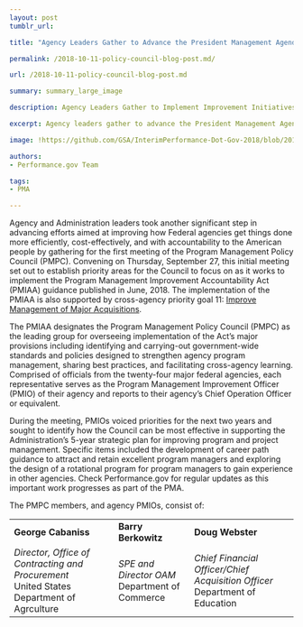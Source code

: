 ```yaml
---
layout: post
tumblr_url:

title: "Agency Leaders Gather to Advance the President Management Agenda’s Efforts to Implement Program Management Improvement Initiatives"

permalink: /2018-10-11-policy-council-blog-post.md/

url: /2018-10-11-policy-council-blog-post.md

summary: summary_large_image

description: Agency Leaders Gather to Implement Improvement Initiatives

excerpt: Agency leaders gather to advance the President Management Agenda's efforts to implement program management improvement initiatives. 

image: !https://github.com/GSA/InterimPerformance-Dot-Gov-2018/blob/2018-10-11-policy-council-blog-post/img/blog/whitehouse_reduced.jpeg?raw=true)"

authors:
- Performance.gov Team

tags:
- PMA

---
```


Agency and Administration leaders took another significant step in advancing efforts aimed at improving how Federal agencies get things done more efficiently, cost-effectively, and with accountability to the American people by gathering for the first meeting of the Program Management Policy Council (PMPC). Convening on Thursday, September 27, this initial meeting set out to establish priority areas for the Council to focus on as it works to implement the Program Management Improvement Accountability Act (PMIAA) guidance published in June, 2018. The implementation of the PMIAA is also supported by cross-agency priority goal 11: [Improve Management of Major Acquisitions](https://www.performance.gov/CAP/CAP_goal_11.html).  

The PMIAA designates the Program Management Policy Council (PMPC) as the leading group for overseeing implementation of the Act’s major provisions including identifying and carrying-out government-wide standards and policies designed to strengthen agency program management, sharing best practices, and facilitating cross-agency learning. Comprised of officials from the twenty-four major federal agencies, each representative serves as the Program Management Improvement Officer (PMIO) of their agency and reports to their agency’s Chief Operation Officer or equivalent. 

During the meeting, PMIOs voiced priorities for the next two years and sought to identify how the Council can be most effective in supporting the Administration’s 5-year strategic plan for improving program and project management. Specific items included the development of career path guidance to attract and retain excellent program managers and exploring the design of a rotational program for program managers to gain experience in other agencies. Check Performance.gov for regular updates as this important work progresses as part of the PMA. 

The PMPC members, and agency PMIOs, consist of:
<table border="0">
 <tr>
    <td><b>George Cabaniss</b></td>
    <td><b>Barry Berkowitz</b></td>
    <td><b>Doug Webster</b></td>
 </tr>
 <tr>
   <td><i> Director, Office of Contracting and Procurement</i> 
     <br> United States Department of Agrculture</td>
    <td><i> SPE and Director OAM</i>
<br> Department of Commerce</td>
<td><i>Chief Financial Officer/Chief Acquisition Officer</i>
<br> Department of Education</td>
 </tr>
</table>


